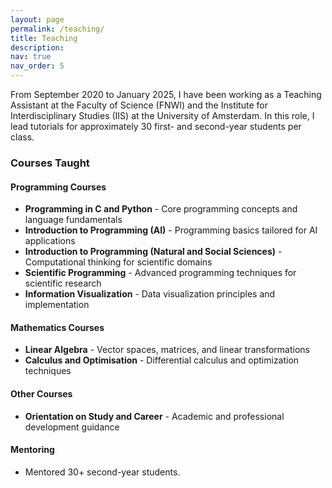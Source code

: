 ```yaml
---
layout: page
permalink: /teaching/
title: Teaching
description:
nav: true
nav_order: 5
---
```


From September 2020 to January 2025, I have been working as a Teaching Assistant at the Faculty of Science (FNWI) and the Institute for Interdisciplinary Studies (IIS) at the University of Amsterdam. In this role, I lead tutorials for approximately 30 first- and second-year students per class.

### Courses Taught

#### Programming Courses

- **Programming in C and Python** - Core programming concepts and language fundamentals
- **Introduction to Programming (AI)** - Programming basics tailored for AI applications
- **Introduction to Programming (Natural and Social Sciences)** - Computational thinking for scientific domains
- **Scientific Programming** - Advanced programming techniques for scientific research
- **Information Visualization** - Data visualization principles and implementation

#### Mathematics Courses

- **Linear Algebra** - Vector spaces, matrices, and linear transformations
- **Calculus and Optimisation** - Differential calculus and optimization techniques

#### Other Courses

- **Orientation on Study and Career** - Academic and professional development guidance

#### Mentoring

- Mentored 30+ second-year students.
